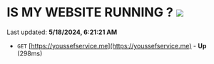 # IS MY WEBSITE RUNNING ? [![](https://img.shields.io/static/v1?label=Sponsor&message=%E2%9D%A4&logo=GitHub&color=%23fe8e86)](https://github.com/sponsors/<username>)

Last updated: **5/18/2024, 6:21:21 AM**

- `GET` [https://youssefservice.me](https://youssefservice.me) - **Up** (298ms)
